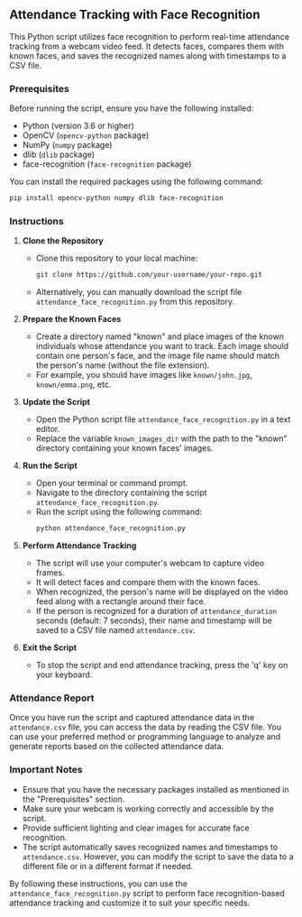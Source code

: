 ## Attendance Tracking with Face Recognition

This Python script utilizes face recognition to perform real-time attendance tracking from a webcam video feed. It detects faces, compares them with known faces, and saves the recognized names along with timestamps to a CSV file.

### Prerequisites

Before running the script, ensure you have the following installed:

- Python (version 3.6 or higher)
- OpenCV (`opencv-python` package)
- NumPy (`numpy` package)
- dlib (`dlib` package)
- face-recognition (`face-recognition` package)

You can install the required packages using the following command:

```bash
pip install opencv-python numpy dlib face-recognition
```

### Instructions

1. **Clone the Repository**
   - Clone this repository to your local machine:
     ```bash
     git clone https://github.com/your-username/your-repo.git
     ```
   - Alternatively, you can manually download the script file `attendance_face_recognition.py` from this repository.

2. **Prepare the Known Faces**
   - Create a directory named "known" and place images of the known individuals whose attendance you want to track. Each image should contain one person's face, and the image file name should match the person's name (without the file extension).
   - For example, you should have images like `known/john.jpg`, `known/emma.png`, etc.

3. **Update the Script**
   - Open the Python script file `attendance_face_recognition.py` in a text editor.
   - Replace the variable `known_images_dir` with the path to the "known" directory containing your known faces' images.

4. **Run the Script**
   - Open your terminal or command prompt.
   - Navigate to the directory containing the script `attendance_face_recognition.py`.
   - Run the script using the following command:
     ```bash
     python attendance_face_recognition.py
     ```

5. **Perform Attendance Tracking**
   - The script will use your computer's webcam to capture video frames.
   - It will detect faces and compare them with the known faces.
   - When recognized, the person's name will be displayed on the video feed along with a rectangle around their face.
   - If the person is recognized for a duration of `attendance_duration` seconds (default: 7 seconds), their name and timestamp will be saved to a CSV file named `attendance.csv`.

6. **Exit the Script**
   - To stop the script and end attendance tracking, press the 'q' key on your keyboard.

### Attendance Report

Once you have run the script and captured attendance data in the `attendance.csv` file, you can access the data by reading the CSV file. You can use your preferred method or programming language to analyze and generate reports based on the collected attendance data.

### Important Notes

- Ensure that you have the necessary packages installed as mentioned in the "Prerequisites" section.
- Make sure your webcam is working correctly and accessible by the script.
- Provide sufficient lighting and clear images for accurate face recognition.
- The script automatically saves recognized names and timestamps to `attendance.csv`. However, you can modify the script to save the data to a different file or in a different format if needed.

By following these instructions, you can use the `attendance_face_recognition.py` script to perform face recognition-based attendance tracking and customize it to suit your specific needs.
